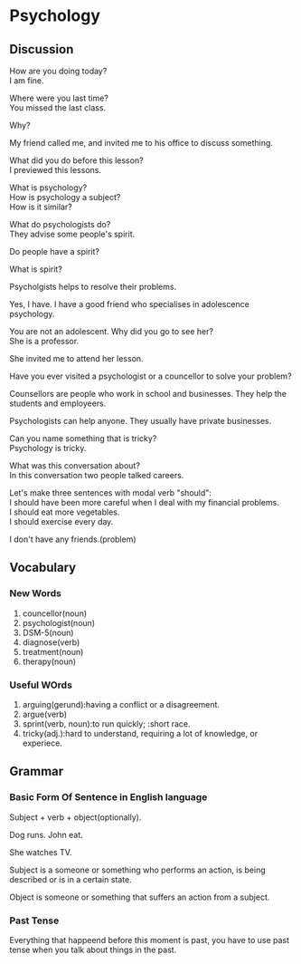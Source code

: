 # Psychology
## Discussion
How are you doing today?  
I am fine.  

Where were you last time?  
You missed the last class.  

Why?  

My friend called me, and invited me to his office to discuss something.  

What did you do before this lesson?  
I previewed this lessons.  

What is psychology?  
How is psychology a subject?   
How is it similar?  

What do psychologists do?  
They advise some people's spirit.  

Do people have a spirit?  

What is spirit?  

Psycholgists helps to resolve their problems.  

Yes, I have. I have a good friend who specialises in adolescence psychology.   

You are not an adolescent. Why did you go to see her?  
She is a professor.   

She invited me to attend her lesson.  

Have you ever visited a psychologist or a councellor to solve your problem?  

Counsellors are people who work in school and businesses. They help the students and employeers.  

Psychologists can help anyone. They usually have private businesses.    

Can you name something that is tricky?  
Psychology is tricky.  

What was this conversation about?  
In this conversation two people talked careers.  

Let's make three sentences with modal verb "should":  
I should have been more careful when I deal with my financial problems.  
I should eat more vegetables.  
I should exercise every day.  

I don't have any friends.(problem)  

## Vocabulary
### New Words
1. councellor(noun)
1. psychologist(noun)
1. DSM-5(noun)
1. diagnose(verb)
1. treatment(noun)
1. therapy(noun)

### Useful WOrds
1. arguing(gerund):having a conflict or a disagreement.
1. argue(verb)
1. sprint(verb, noun):to run quickly; :short race.
1. tricky(adj.):hard to understand, requiring a lot of knowledge, or experiece. 


## Grammar
### Basic Form Of Sentence in English language  
Subject + verb + object(optionally).  

Dog runs.
John eat.  

She watches TV.  

Subject is a someone or something who performs an action, is being described or is in a certain state.  

Object is someone or something that suffers an action from a subject.  

### Past Tense
Everything that happeend before this moment is past, you have to use past tense when you talk about things in the past.  

